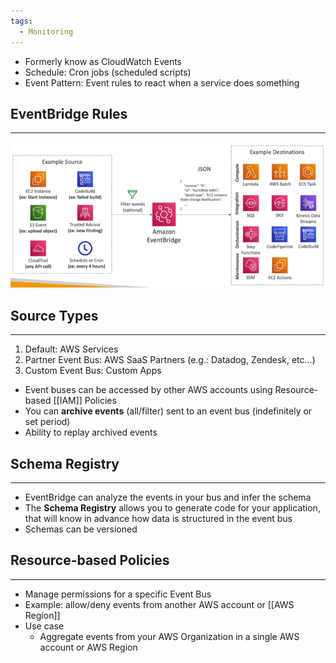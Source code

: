 ```yaml
---
tags:
  - Monitoring
---
```

- Formerly know as CloudWatch Events
- Schedule: Cron jobs (scheduled scripts)
- Event Pattern: Event rules to react when a service does something

## EventBridge Rules
---
![event_bridge_source_destinations.png](./Images/event_bridge_source_destinations.png)

## Source Types
---
1. Default: AWS Services
2. Partner Event Bus: AWS SaaS Partners (e.g.: Datadog, Zendesk, etc...)
3. Custom Event Bus: Custom Apps
- Event buses can be accessed by other AWS accounts using Resource-based [[IAM]] Policies
- You can __archive events__ (all/filter) sent to an event bus (indefinitely or set period)
- Ability to replay archived events

## Schema Registry
---
- EventBridge can analyze the events in your bus and infer the schema
- The __Schema Registry__ allows you to generate code for your application, that will know in advance how data is structured in the event bus
- Schemas can be versioned

## Resource-based Policies
---
- Manage permissions for a specific Event Bus
- Example: allow/deny events from another AWS account or [[AWS Region]]
- Use case
	- Aggregate events from your AWS Organization in a single AWS account or AWS Region